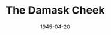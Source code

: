---
title: The Damask Cheek
date: 1945-04-20
closing_date: 1945-04-28
layout: productions
playbill:
Theatre: Theatre Jacksonville
Venue: Little Theatre
cast:
- Calla Longstreth: Boots Royall
- Daphne Randall: Alma Jones
- Jimmy Randall: Robert Dreher
- Michael Randall: Bryant Simms
- Miss Pinner: Laurene T. Moore
- Mrs. Randall: Edythe Guernsey
- Neil Harding: Jerry Appy
- Nora: Ruth Firth
- Rhoda Meldrum: Mary Keen Thorton
crew:
- Box Office and Coca Colas:
  - Bess Hulett
  - Brilla Snead
  - Dorothy Lupfer
  - Louis Larmoyeux
- Crew:
  - Annabelle Anderson
  - Arnold Roode
  - Bill Harvey
  - Carole Corbett
  - Edythe Guernsey, Jr.
  - George Henning
  - Gwen Overley
  - Jean Lindman
  - Juanita Johnson
  - Mac Hull
  - Mary Garcia
  - Ray Ferguson
- Director: Marcella Cisney
- Make-up: Irma Stockwell
- Music: Edythe Guernsey, Jr.
- Properties: Lois Davidson
- Stage Manager:
  - Ruth Firth
  - Soula Smith
- Technical Director: Henry Kurth
- Wardrobe: Louise Tennent
orchestra:
external_links:
---